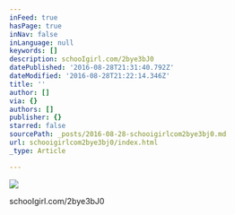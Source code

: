 ```yaml
---
inFeed: true
hasPage: true
inNav: false
inLanguage: null
keywords: []
description: schooIgirl.com/2bye3bJ0
datePublished: '2016-08-28T21:31:40.792Z'
dateModified: '2016-08-28T21:22:14.346Z'
title: ''
author: []
via: {}
authors: []
publisher: {}
starred: false
sourcePath: _posts/2016-08-28-schooigirlcom2bye3bj0.md
url: schooigirlcom2bye3bj0/index.html
_type: Article

---
```

![](https://the-grid-user-content.s3-us-west-2.amazonaws.com/c4af3687-d454-4686-ac64-214f7867c378.jpg)

schooIgirl.com/2bye3bJ0